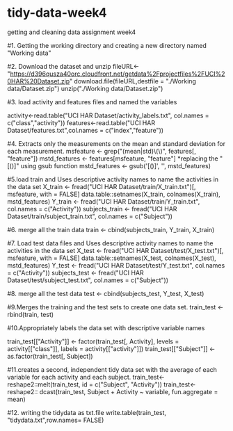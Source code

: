 # tidy-data-week4
getting and cleaning data assignment week4

#1. Getting the working directory and creating a new directory named "Working data"

#2. Download the dataset and unzip
fileURL<-"https://d396qusza40orc.cloudfront.net/getdata%2Fprojectfiles%2FUCI%20HAR%20Dataset.zip"
download.file(fileURL,destfile = "./Working data/Dataset.zip")
unzip("./Working data/Dataset.zip")

#3. load activity and features files and named the variables

activity<-read.table("UCI HAR Dataset/activity_labels.txt", col.names = c("class","activity"))
features<-read.table("UCI HAR Dataset/features.txt",col.names = c("index","feature"))

#4. Extracts only the measurements on the mean and standard deviation for each measurement.
msfeature <- grep("(mean|std)\\(\\)", features[, "feature"])
mstd_features <- features[msfeature, "feature"]
*replacing the "[()]" using gsub function
mstd_features <- gsub('[()]', '', mstd_features)

#5.load train and Uses descriptive activity names to name the activities in the data set
X_train <- fread("UCI HAR Dataset/train/X_train.txt")[, msfeature, with = FALSE]
data.table::setnames(X_train, colnames(X_train), mstd_features)
Y_train <- fread("UCI HAR Dataset/train/Y_train.txt", col.names = c("Activity"))
subjects_train <- fread("UCI HAR Dataset/train/subject_train.txt", col.names = c("Subject"))

#6. merge all the train data
train <- cbind(subjects_train, Y_train, X_train)

#7. Load test data files and Uses descriptive activity names to name the activities in the data set
X_test <- fread("UCI HAR Dataset/test/X_test.txt")[, msfeature, with = FALSE]
data.table::setnames(X_test, colnames(X_test), mstd_features)
Y_test <- fread("UCI HAR Dataset/test/Y_test.txt", col.names = c("Activity"))
subjects_test <- fread("UCI HAR Dataset/test/subject_test.txt", col.names = c("Subject"))

#8. merge all the test data
test <- cbind(subjects_test, Y_test, X_test)

#9.Merges the training and the test sets to create one data set.
train_test <- rbind(train, test)

#10.Appropriately labels the data set with descriptive variable names

train_test[["Activity"]] <- factor(train_test[, Activity], levels = activity[["class"]], labels = activity[["activity"]])
train_test[["Subject"]] <- as.factor(train_test[, Subject])

#11.creates a second, independent tidy data set with the average of each variable for each activity and each subject.
train_test<- reshape2::melt(train_test, id = c("Subject", "Activity"))
train_test<- reshape2:: dcast(train_test, Subject + Activity ~ variable, fun.aggregate = mean)

#12. writing the tidydata as txt.file
write.table(train_test, "tidydata.txt",row.names= FALSE)
